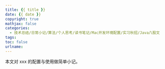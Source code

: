 ```yaml
---
title: {{ title }}
date: {{ date }}
copyright: true
mathjax: false
categories: 
  - 技术总结/日常小记/算法/个人思考/读书笔记/Mac开发环境配置/实习秋招/Java八股文
tags: 
toc: false
urlname: 
---
```


本文对 xxx 的配置与使用做简单小记。<!--more-->
